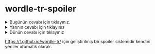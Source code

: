 # wordle-tr-spoiler

<details>
  <summary>Bugünün cevabı için tıklayınız.</summary>
  <br>
    <b> kulüp </b>
</details>

<details>
  <summary>Yarının cevabı için tıklayınız</summary>
  <br>
   <b> çükür </b>
</details>

<details>
  <summary>Dünün cevabı için tıklayınız </summary>
  <br>
  <b> şöyle </b>
</details>

https://f.github.io/wordle-tr/ için geliştirilmiş bir spoiler sistemidir kendini yeniler otomatik olarak.

